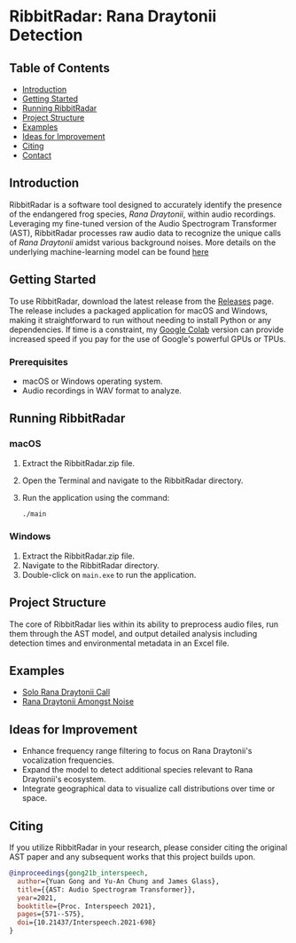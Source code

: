 # RibbitRadar: Rana Draytonii Detection

## Table of Contents
- [Introduction](#introduction)
- [Getting Started](#getting-started)
- [Running RibbitRadar](#running-ribbitradar)
- [Project Structure](#project-structure)
- [Examples](#examples)
- [Ideas for Improvement](#ideas-for-improvement)
- [Citing](#citing)
- [Contact](#contact)

## Introduction

RibbitRadar is a software tool designed to accurately identify the presence of the endangered frog species, *Rana Draytonii*, within audio recordings. Leveraging my fine-tuned version of the Audio Spectrogram Transformer (AST), RibbitRadar processes raw audio data to recognize the unique calls of *Rana Draytonii* amidst various background noises. More details on the underlying machine-learning model can be found [here](https://github.com/tyler-schwenk/ast-rana-draytonii)

## Getting Started

To use RibbitRadar, download the latest release from the [Releases](https://github.com/Tyler-Schwenk/ribbitradar/releases) page. The release includes a packaged application for macOS and Windows, making it straightforward to run without needing to install Python or any dependencies. If time is a constraint, my [Google Colab](https://github.com/tyler-schwenk/ast-rana-draytonii) version can provide increased speed if you pay for the use of Google's powerful GPUs or TPUs.

### Prerequisites

- macOS or Windows operating system.
- Audio recordings in WAV format to analyze.

## Running RibbitRadar

### macOS

1. Extract the RibbitRadar.zip file.
2. Open the Terminal and navigate to the RibbitRadar directory.
3. Run the application using the command:

    ```bash
    ./main
    ```

### Windows

1. Extract the RibbitRadar.zip file.
2. Navigate to the RibbitRadar directory.
3. Double-click on `main.exe` to run the application.

## Project Structure

The core of RibbitRadar lies within its ability to preprocess audio files, run them through the AST model, and output detailed analysis including detection times and environmental metadata in an Excel file.

## Examples

- [Solo Rana Draytonii Call](https://example.com)
- [Rana Draytonii Amongst Noise](https://example.com)

## Ideas for Improvement

- Enhance frequency range filtering to focus on Rana Draytonii's vocalization frequencies.
- Expand the model to detect additional species relevant to Rana Draytonii's ecosystem.
- Integrate geographical data to visualize call distributions over time or space.

## Citing

If you utilize RibbitRadar in your research, please consider citing the original AST paper and any subsequent works that this project builds upon.

```bibtex
@inproceedings{gong21b_interspeech,
  author={Yuan Gong and Yu-An Chung and James Glass},
  title={{AST: Audio Spectrogram Transformer}},
  year=2021,
  booktitle={Proc. Interspeech 2021},
  pages={571--575},
  doi={10.21437/Interspeech.2021-698}
}
